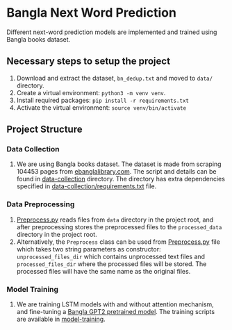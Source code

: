 # Bangla Next Word Prediction

Different next-word prediction models are implemented and trained using Bangla books dataset.

## Necessary steps to setup the project
1. Download and extract the dataset, `bn_dedup.txt` and moved to `data/` directory.
2. Create a virtual environment: `python3 -m venv venv`.
3. Install required packages: `pip install -r requirements.txt`
4. Activate the virtual environment: `source venv/bin/activate`

## Project Structure

### Data Collection
1. We are using Bangla books dataset. The dataset is made from scraping 104453 pages from
[ebanglalibrary.com](https://www.ebanglalibrary.com/). The script and details can be found in
[data-collection](./data-collection/) directory. The directory has extra dependencies specified
in [data-collection/requirements.txt](./data-collection/requirements.txt) file.

### Data Preprocessing
1. [Preprocess.py](./data-preprocessing/Preprocess.py) reads files from `data` directory in the project root,
and after preprocessing stores the preprocessed files to the `processed_data` directory in the project root.
2. Alternatively, the `Preprocess` class can be used from [Preprocess.py](./data-preprocessing/Preprocess.py)
file which takes two string parameters as constructor: `unprocessed_files_dir` which contains unprocessed text
files and `processed_files_dir` where the processed files will be stored. The processed files will have the
same name as the original files.

### Model Training
1. We are training LSTM models with and without attention mechanism, and fine-tuning a
[Bangla GPT2 pretrained model](https://huggingface.co/flax-community/gpt2-bengali).
The training scripts are available in [model-training](./model-training/).
